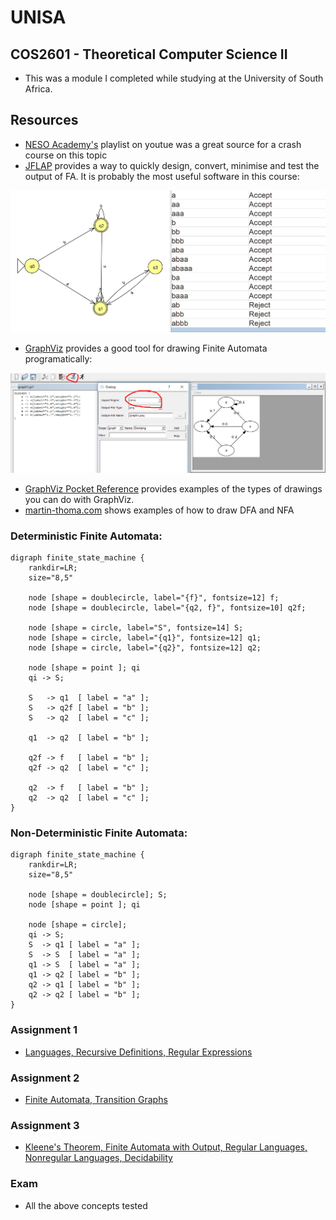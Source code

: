 # UNISA

## COS2601 - Theoretical Computer Science II 	
- This was a module I completed while studying at the University of South Africa.

## Resources
- [NESO Academy's](https://www.youtube.com/watch?v=58N2N7zJGrQ&list=PLBlnK6fEyqRgp46KUv4ZY69yXmpwKOIev) playlist on youtue was a great source for a crash course on this topic
- [JFLAP](http://www.jflap.org/jflaptmp/) provides a way to quickly design, convert, minimise and test the output of FA. It is probably the most useful software in this course:

<p align="center">
  <img src="../../src/jflap.png"/>
</p>

- [GraphViz](https://graphviz.gitlab.io/_pages/Download/Download_windows.html) provides a good tool for drawing Finite Automata programatically:

<p align="center">
  <img src="../../src/fa.png"/>
</p>

* [GraphViz Pocket Reference](https://graphs.grevian.org/example)  provides examples of the types of drawings you can do with GraphViz.
* [martin-thoma.com](https://martin-thoma.com/how-to-draw-a-finite-state-machine/) shows examples of how to draw DFA and NFA

### Deterministic Finite Automata:

```
digraph finite_state_machine {
    rankdir=LR;
    size="8,5"

    node [shape = doublecircle, label="{f}", fontsize=12] f;
    node [shape = doublecircle, label="{q2, f}", fontsize=10] q2f;

    node [shape = circle, label="S", fontsize=14] S;
    node [shape = circle, label="{q1}", fontsize=12] q1;
    node [shape = circle, label="{q2}", fontsize=12] q2;

    node [shape = point ]; qi
    qi -> S;

    S   -> q1  [ label = "a" ];
    S   -> q2f [ label = "b" ];
    S   -> q2  [ label = "c" ];

    q1  -> q2  [ label = "b" ];

    q2f -> f   [ label = "b" ];
    q2f -> q2  [ label = "c" ];

    q2  -> f   [ label = "b" ];
    q2  -> q2  [ label = "c" ];
}
```
### Non-Deterministic Finite Automata:

```
digraph finite_state_machine {
    rankdir=LR;
    size="8,5"

    node [shape = doublecircle]; S;
    node [shape = point ]; qi

    node [shape = circle];
    qi -> S;
    S  -> q1 [ label = "a" ];
    S  -> S  [ label = "a" ];
    q1 -> S  [ label = "a" ];
    q1 -> q2 [ label = "b" ];
    q2 -> q1 [ label = "b" ];
    q2 -> q2 [ label = "b" ];
}
```


### Assignment 1
* [Languages, Recursive Definitions, Regular Expressions](https://github.com/luyandamncube/UNISA/tree/master/year2/COS2601/ASS1)

### Assignment 2
* [Finite Automata, Transition Graphs](https://github.com/luyandamncube/UNISA/tree/master/year2/COS2601/ASS2)

### Assignment 3
* [Kleene's Theorem, Finite Automata with Output, Regular Languages, Nonregular Languages, Decidability](https://github.com/luyandamncube/UNISA/tree/master/year2/COS2601/ASS3)


### Exam
- All the above concepts tested
